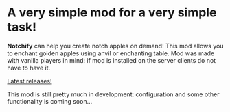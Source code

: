 # A very simple mod for a very simple task!

**Notchify** can help you create notch apples on demand!
This mod allows you to enchant golden apples using anvil or enchanting table.
Mod was made with vanilla players in mind: if mod is installed on the server clients do not have to have it.

[Latest releases!](https://github.com/BerdinskiyBear/Notchify/releases)

This mod is still pretty much in development: configuration and some other functionality is coming soon...
